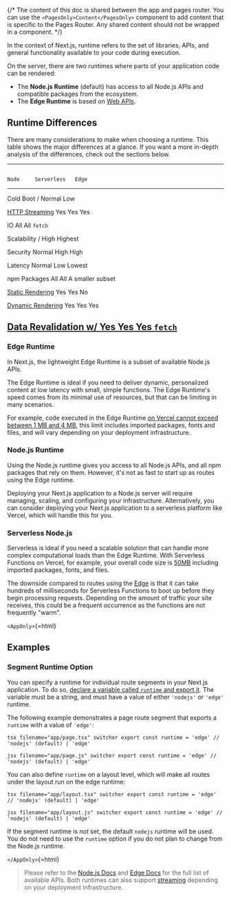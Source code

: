 {/\* The content of this doc is shared between the app and pages router.
You can use the `<PagesOnly>Content</PagesOnly>` component to add
content that is specific to the Pages Router. Any shared content should
not be wrapped in a component. \*/}

In the context of Next.js, runtime refers to the set of libraries, APIs,
and general functionality available to your code during execution.

On the server, there are two runtimes where parts of your application
code can be rendered:

-   The **Node.js Runtime** (default) has access to all Node.js APIs and
    compatible packages from the ecosystem.
-   The **Edge Runtime** is based on [Web
    APIs](/docs/app/api-reference/edge).

## Runtime Differences

There are many considerations to make when choosing a runtime. This
table shows the major differences at a glance. If you want a more
in-depth analysis of the differences, check out the sections below.

  -------------------------------------------------------------------------------------------------------------------------------------------------
                                                                                                                    Node     Serverless   Edge
  ----------------------------------------------------------------------------------------------------------------- -------- ------------ ---------
  Cold Boot                                                                                                         /        Normal       Low

  [HTTP Streaming](/docs/app/building-your-application/routing/loading-ui-and-streaming)                            Yes      Yes          Yes

  IO                                                                                                                All      All          `fetch`

  Scalability                                                                                                       /        High         Highest

  Security                                                                                                          Normal   High         High

  Latency                                                                                                           Normal   Low          Lowest

  npm Packages                                                                                                      All      All          A smaller
                                                                                                                                          subset

  [Static Rendering](/docs/app/building-your-application/rendering/server-components#static-rendering-default)      Yes      Yes          No

  [Dynamic Rendering](/docs/app/building-your-application/rendering/server-components#dynamic-rendering)            Yes      Yes          Yes

  [Data Revalidation w/                                                                                             Yes      Yes          Yes
  `fetch`](/docs/app/building-your-application/data-fetching/fetching-caching-and-revalidating#revalidating-data)                         
  -------------------------------------------------------------------------------------------------------------------------------------------------

### Edge Runtime

In Next.js, the lightweight Edge Runtime is a subset of available
Node.js APIs.

The Edge Runtime is ideal if you need to deliver dynamic, personalized
content at low latency with small, simple functions. The Edge Runtime's
speed comes from its minimal use of resources, but that can be limiting
in many scenarios.

For example, code executed in the Edge Runtime [on Vercel cannot exceed
between 1 MB and 4
MB](https://vercel.com/docs/concepts/limits/overview#edge-middleware-and-edge-functions-size),
this limit includes imported packages, fonts and files, and will vary
depending on your deployment infrastructure.

### Node.js Runtime

Using the Node.js runtime gives you access to all Node.js APIs, and all
npm packages that rely on them. However, it's not as fast to start up as
routes using the Edge runtime.

Deploying your Next.js application to a Node.js server will require
managing, scaling, and configuring your infrastructure. Alternatively,
you can consider deploying your Next.js application to a serverless
platform like Vercel, which will handle this for you.

### Serverless Node.js

Serverless is ideal if you need a scalable solution that can handle more
complex computational loads than the Edge Runtime. With Serverless
Functions on Vercel, for example, your overall code size is
[50MB](https://vercel.com/docs/concepts/limits/overview#serverless-function-size)
including imported packages, fonts, and files.

The downside compared to routes using the
[Edge](https://vercel.com/docs/concepts/functions/edge-functions) is
that it can take hundreds of milliseconds for Serverless Functions to
boot up before they begin processing requests. Depending on the amount
of traffic your site receives, this could be a frequent occurrence as
the functions are not frequently "warm".

`<AppOnly>`{=html}

## Examples

### Segment Runtime Option

You can specify a runtime for individual route segments in your Next.js
application. To do so, [declare a variable called `runtime` and export
it](/docs/app/api-reference/file-conventions/route-segment-config). The
variable must be a string, and must have a value of either `'nodejs'` or
`'edge'` runtime.

The following example demonstrates a page route segment that exports a
`runtime` with a value of `'edge'`:

`tsx filename="app/page.tsx" switcher export const runtime = 'edge' // 'nodejs' (default) | 'edge'`

`jsx filename="app/page.js" switcher export const runtime = 'edge' // 'nodejs' (default) | 'edge'`

You can also define `runtime` on a layout level, which will make all
routes under the layout run on the edge runtime:

`tsx filename="app/layout.tsx" switcher export const runtime = 'edge' // 'nodejs' (default) | 'edge'`

`jsx filename="app/layout.js" switcher export const runtime = 'edge' // 'nodejs' (default) | 'edge'`

If the segment runtime is *not* set, the default `nodejs` runtime will
be used. You do not need to use the `runtime` option if you do not plan
to change from the Node.js runtime.

`</AppOnly>`{=html}

> Please refer to the [Node.js
> Docs](https://nodejs.org/docs/latest/api/) and [Edge
> Docs](/docs/app/api-reference/edge) for the full list of available
> APIs. Both runtimes can also support
> [streaming](/docs/app/building-your-application/routing/loading-ui-and-streaming)
> depending on your deployment infrastructure.
